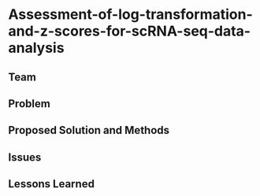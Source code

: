 # Assessment-of-log-transformation-and-z-scores-for-scRNA-seq-data-analysis

## Team

## Problem

## Proposed Solution and Methods

## Issues

## Lessons Learned
